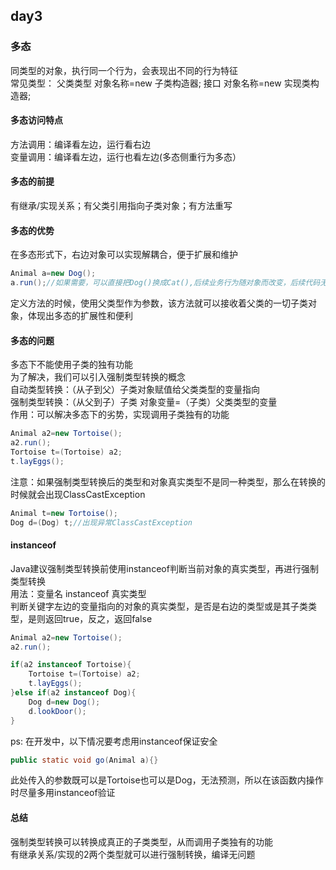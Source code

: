 ## day3
### 多态
同类型的对象，执行同一个行为，会表现出不同的行为特征  
常见类型：
父类类型 对象名称=new 子类构造器;
接口 对象名称=new 实现类构造器;

#### 多态访问特点
方法调用：编译看左边，运行看右边  
变量调用：编译看左边，运行也看左边(多态侧重行为多态）

#### 多态的前提
有继承/实现关系；有父类引用指向子类对象；有方法重写  

#### 多态的优势
在多态形式下，右边对象可以实现解耦合，便于扩展和维护
```java
Animal a=new Dog();
a.run();//如果需要，可以直接把Dog()换成Cat(),后续业务行为随对象而改变，后续代码无需修改
```
定义方法的时候，使用父类型作为参数，该方法就可以接收着父类的一切子类对象，体现出多态的扩展性和便利  

#### 多态的问题
多态下不能使用子类的独有功能  
为了解决，我们可以引入强制类型转换的概念  
自动类型转换：（从子到父）子类对象赋值给父类类型的变量指向  
强制类型转换：（从父到子）子类 对象变量=（子类）父类类型的变量  
作用：可以解决多态下的劣势，实现调用子类独有的功能  
```java
Animal a2=new Tortoise();
a2.run();
Tortoise t=(Tortoise) a2;
t.layEggs();
```
注意：如果强制类型转换后的类型和对象真实类型不是同一种类型，那么在转换的时候就会出现ClassCastException
```java
Animal t=new Tortoise();
Dog d=(Dog) t;//出现异常ClassCastException
```
#### instanceof
Java建议强制类型转换前使用instanceof判断当前对象的真实类型，再进行强制类型转换  
用法：变量名 instanceof 真实类型  
判断关键字左边的变量指向的对象的真实类型，是否是右边的类型或是其子类类型，是则返回true，反之，返回false  
```java
Animal a2=new Tortoise();
a2.run();

if(a2 instanceof Tortoise){
    Tortoise t=(Tortoise) a2;
    t.layEggs();
}else if(a2 instanceof Dog){
    Dog d=new Dog();
    d.lookDoor();
}
```
ps: 在开发中，以下情况要考虑用instanceof保证安全  
```java
public static void go(Animal a){}
```
此处传入的参数既可以是Tortoise也可以是Dog，无法预测，所以在该函数内操作时尽量多用instanceof验证  

#### 总结
强制类型转换可以转换成真正的子类类型，从而调用子类独有的功能  
有继承关系/实现的2两个类型就可以进行强制转换，编译无问题  

